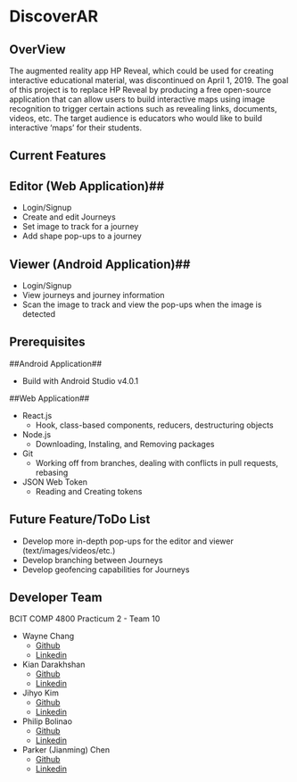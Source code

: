 # DiscoverAR
**OverView**
-
The augmented reality app HP Reveal, which could be used for creating interactive educational material, was discontinued on April 1, 2019. The goal of this project is to replace HP Reveal by producing a free open-source application that can allow users to build interactive maps using image recognition to trigger certain actions such as revealing links, documents, videos, etc. The target audience is educators who would like to build interactive ‘maps’ for their students.

**Current Features**
-
## Editor (Web Application)##

* Login/Signup
* Create and edit Journeys
* Set image to track for a journey
* Add shape pop-ups to a journey

## Viewer (Android Application)##

* Login/Signup
* View journeys and journey information
* Scan the image to track and view the pop-ups when the image is detected

**Prerequisites**
-
##Android Application##
* Build with Android Studio v4.0.1 

##Web Application##
* React.js
	* Hook, class-based components, reducers, destructuring objects
* Node.js
	* Downloading, Instaling, and Removing packages
* Git
	* Working off from branches, dealing with conflicts in pull requests, rebasing
* JSON Web Token
	* Reading and Creating tokens
	
**Future Feature/ToDo List**
-
* Develop more in-depth pop-ups for the editor and viewer (text/images/videos/etc.)
* Develop branching between Journeys
* Develop geofencing capabilities for Journeys
	
**Developer Team** <br />
-
 BCIT COMP 4800 Practicum 2 - Team 10
   - Wayne Chang 
   		- [Github](https://github.com/Monrch92)
		- [Linkedin](https://www.linkedin.com/in/waynechang851/)
   - Kian Darakhshan
   		- [Github](https://github.com/kdarakhshan)
		- [Linkedin](https://www.linkedin.com/in/kian-darakhshan/)
   - Jihyo Kim
   		- [Github](https://github.com/kimjihyo)
		- [Linkedin](https://www.linkedin.com/in/jihyo-kim-084338156/)
   - Philip Bolinao
   		- [Github](https://github.com/pbolinao)
		- [Linkedin](https://www.linkedin.com/in/philip-bolinao-9b6a761a6/) 
   - Parker (Jianming) Chen
   		- [Github](https://github.com/JianmingChen)
		- [Linkedin](https://www.linkedin.com/in/jianming-parker-chen-aa5313159/)
